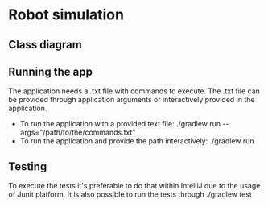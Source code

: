 # Robot simulation
## Class diagram

## Running the app
The application needs a .txt file with commands to execute. The .txt file can be provided through application arguments or interactively provided in the application. 

- To run the application with a provided text file: ./gradlew run --args="/path/to/the/commands.txt"
- To run the application and provide the path interactively: ./gradlew run

## Testing
To execute the tests it's preferable to do that within IntelliJ due to the usage of Junit platform.
It is also possible to run the tests through ./gradlew test


